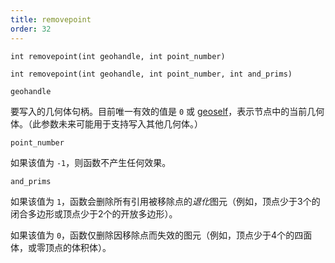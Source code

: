 ```yaml
---
title: removepoint
order: 32
---
```


`int removepoint(int geohandle, int point_number)`

`int removepoint(int geohandle, int point_number, int and_prims)`

`geohandle`

要写入的几何体句柄。目前唯一有效的值是 `0` 或 [geoself](./geoself "返回当前几何体的句柄")，表示节点中的当前几何体。（此参数未来可能用于支持写入其他几何体。）

`point_number`

如果该值为 `-1`，则函数不产生任何效果。

`and_prims`

如果该值为 `1`，函数会删除所有引用被移除点的*退化*图元（例如，顶点少于3个的闭合多边形或顶点少于2个的开放多边形）。

如果该值为 `0`，函数仅删除因移除点而失效的图元（例如，顶点少于4个的四面体，或零顶点的体积体）。
